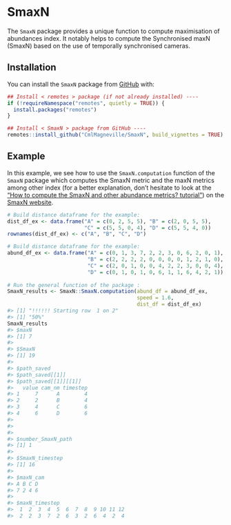 
<!-- README.md is generated from README.Rmd. Please edit that file -->

# SmaxN

The `SmaxN` package provides a unique function to compute maximisation
of abundances index. It notably helps to compute the Synchronised maxN
(SmaxN) based on the use of temporally synchronised cameras.

## Installation

You can install the `SmaxN` package from [GitHub](https://github.com/)
with:

``` r
## Install < remotes > package (if not already installed) ----
if (!requireNamespace("remotes", quietly = TRUE)) {
  install.packages("remotes")
}

## Install < SmaxN > package from GitHub ----
remotes::install_github("CmlMagneville/SmaxN", build_vignettes = TRUE)
```

## Example

In this example, we see how to use the `SmaxN.computation` function of
the `SmaxN` package which computes the SmaxN metric and the maxN metrics
among other index (for a better explanation, don’t hesitate to look at
the [“How to compute the SmaxN and other abundance metrics?
tutorial”]()) on the [SmaxN
website](https://cmlmagneville.github.io/SmaxN/).

``` r
# Build distance dataframe for the example:
dist_df_ex <- data.frame("A" = c(0, 2, 5, 5), "B" = c(2, 0, 5, 5), 
                         "C" = c(5, 5, 0, 4), "D" = c(5, 5, 4, 0))
rownames(dist_df_ex) <- c("A", "B", "C", "D")

# Build distance dataframe for the example:
abund_df_ex <- data.frame("A" = c(0, 1, 3, 7, 2, 2, 3, 0, 6, 2, 0, 1), 
                          "B" = c(2, 2, 2, 2, 0, 0, 0, 0, 1, 2, 1, 0), 
                          "C" = c(2, 0, 1, 0, 0, 4, 2, 2, 3, 0, 0, 4), 
                          "D" = c(0, 1, 0, 1, 0, 6, 1, 1, 6, 4, 2, 1))
 
# Run the general function of the package :
SmaxN_results <- SmaxN::SmaxN.computation(abund_df = abund_df_ex, 
                                          speed = 1.6, 
                                          dist_df = dist_df_ex)
#> [1] "!!!!!! Starting row  1 on 2"
#> [1] "50%"
SmaxN_results
#> $maxN
#> [1] 7
#> 
#> $SmaxN
#> [1] 19
#> 
#> $path_saved
#> $path_saved[[1]]
#> $path_saved[[1]][[1]]
#>   value cam_nm timestep
#> 1     7      A        4
#> 2     2      B        4
#> 3     4      C        6
#> 4     6      D        6
#> 
#> 
#> 
#> $number_SmaxN_path
#> [1] 1
#> 
#> $SmaxN_timestep
#> [1] 16
#> 
#> $maxN_cam
#> A B C D 
#> 7 2 4 6 
#> 
#> $maxN_timestep
#>  1  2  3  4  5  6  7  8  9 10 11 12 
#>  2  2  3  7  2  6  3  2  6  4  2  4
```
